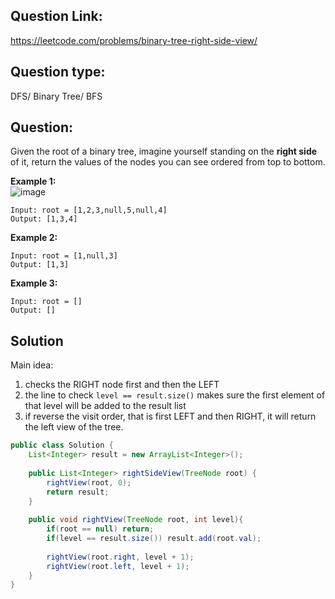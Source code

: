 ## Question Link:
https://leetcode.com/problems/binary-tree-right-side-view/

## Question type: 
DFS/ Binary Tree/ BFS
## Question:
Given the root of a binary tree, imagine yourself standing on the **right side** of it, return the values of the nodes you can see ordered from top to bottom.

**Example 1:**  
![image](https://user-images.githubusercontent.com/59671980/128879267-c164778b-5f10-4f1a-ab38-ef7f8dfa0384.png)
```
Input: root = [1,2,3,null,5,null,4]
Output: [1,3,4]
```
**Example 2:**
```
Input: root = [1,null,3]
Output: [1,3]
```
**Example 3:**
```
Input: root = []
Output: []
```

## Solution
Main idea:
1. checks the RIGHT node first and then the LEFT
2. the line to check `level == result.size()` makes sure the first element of that level will be added to the result list
3. if reverse the visit order, that is first LEFT and then RIGHT, it will return the left view of the tree.
```java
public class Solution {
    List<Integer> result = new ArrayList<Integer>();
    
    public List<Integer> rightSideView(TreeNode root) {
        rightView(root, 0);
        return result;
    }
    
    public void rightView(TreeNode root, int level){
        if(root == null) return;
        if(level == result.size()) result.add(root.val);
        
        rightView(root.right, level + 1);
        rightView(root.left, level + 1);      
    }
}
```
